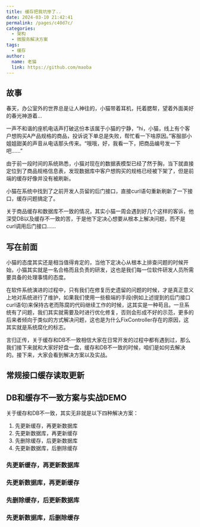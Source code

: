 ```yaml
---
title: 缓存把我坑惨了..
date: 2024-03-10 21:42:41
permalink: /pages/c40d7c/
categories:
  - 架构
  - 微服务解决方案
tags:
  - 缓存
author: 
  name: 老猫
  link: https://github.com/maoba
---
```

## 故事
春天，办公室外的世界总是让人神往的，小猫带着耳机，托着腮帮，望着外面美好的春光神游着...

一声不和谐的座机电话声打破这份本该属于小猫的宁静，“hi，小猫，线上有个客户想购买A产品规格的商品，投诉说下单总是失败，帮忙看一下啥原因。”客服部小姐姐甜美的声音从电话那头传来。“哦哦，好，我看一下，把商品编号发一下吧......”

由于前一段时间的系统熟悉，小猫对现在的数据表模型已经了然于胸，当下就直接定位到了商品规格信息表，发现数据库中客户想购买的规格已经被下架了，但是前端的缓存好像并没有被刷新。

小猫在系统中找到了之前开发人员留的后门接口，直接curl语句重新刷新了一下接口，缓存问题搞定了。

关于商品缓存和数据库不一致的情况，其实小猫一周会遇到好几个这样的客诉，他深受DB以及缓存不一致的苦，于是他下定决心想要从根本上解决问题，而不是curl调用后门接口......

## 写在前面
小猫的态度其实还是相当值得肯定的，当他下定决心从根本上排查问题的时候开始，小猫其实就是一名合格而且负责的研发，这也是我们每一位软件研发人员所需要具备的处理事情的态度。

在软件系统演进的过程中，只有我们在修复历史遗留的问题的时候，才是真正意义上地对系统进行了维护，如果我们使用一些极端的手段(例如上述提到的后门接口curl语句)来保持古老而陈腐的代码继续工作的时候，这其实是一种苟且。一旦系统有了问题，我们其实就需要及时进行优化修复，否则会形成不好的示范，更多的后来者倾向于类似的方式解决问题，这也是为什么FixController存在的原因，这其实就是系统腐化的标志。

言归正传，关于缓存和DB不一致相信大家在日常开发的过程中都有遇到过，那么我们接下来就和大家好好盘一盘，缓存和DB不一致的时候，咱们是如何去解决的。接下来，大家会看到解决方案以及实战。


## 常规接口缓存读取更新

## DB和缓存不一致方案与实战DEMO
关于缓存和DB不一致，其实无非就是以下四种解决方案：

1. 先更新缓存，再更新数据库
2. 先更新数据库，再更新缓存
3. 先删除缓存，后更新数据库
4. 先更新数据库，后删除缓存

### 先更新缓存，再更新数据库

### 先更新数据库，再更新缓存

### 先删除缓存，后更新数据库

### 先更新数据库，后删除缓存
